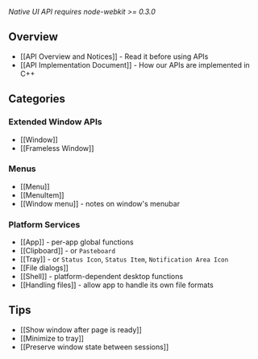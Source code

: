 _Native UI API requires node-webkit >= 0.3.0_

## Overview

* [[API Overview and Notices]] - Read it before using APIs
* [[API Implementation Document]] - How our APIs are implemented in C++

## Categories

### Extended Window APIs

* [[Window]]
* [[Frameless Window]]

### Menus

* [[Menu]]
* [[MenuItem]]
* [[Window menu]] - notes on window's menubar

### Platform Services

* [[App]] - per-app global functions
* [[Clipboard]] - or `Pasteboard`
* [[Tray]] - or `Status Icon`, `Status Item`, `Notification Area Icon`
* [[File dialogs]]
* [[Shell]] - platform-dependent desktop functions
* [[Handling files]] - allow app to handle its own file formats

## Tips

* [[Show window after page is ready]]
* [[Minimize to tray]]
* [[Preserve window state between sessions]]
